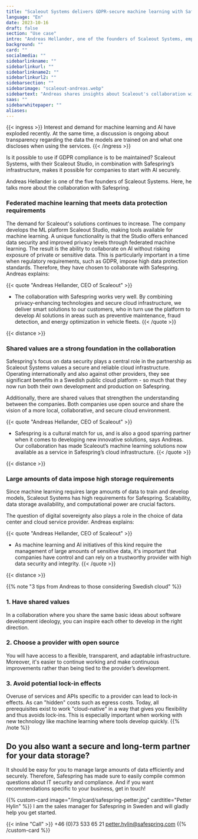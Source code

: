 ```yaml
---
title: "Scaleout Systems delivers GDPR-secure machine learning with Safespring"
language: "En"
date: 2023-10-16
draft: false
section: "Use case"
intro: "Andreas Hellander, one of the founders of Scaleout Systems, emphasizes that the shared value of data security and the use of open source have been a strong foundation in the collaboration with Safespring."
background: ""
card: ""
socialmedia: ""
sidebarlinkname: ""
sidebarlinkurl: ""
sidebarlinkname2: ""
sidebarlinkurl2: ""
sidebarsection: ""
sidebarimage: "scaleout-andreas.webp"
sidebartext: "Andreas shares insights about Scaleout's collaboration with Safespring and the importance of data processing within the EU."
saas: ""
sidebarwhitepaper: ""
aliases:
---
```


{{< ingress >}}
Interest and demand for machine learning and AI have exploded recently. At the same time, a discussion is ongoing about transparency regarding the data the models are trained on and what one discloses when using the services.
{{< /ingress >}}

Is it possible to use if GDPR compliance is to be maintained? Scaleout Systems, with their Scaleout Studio, in combination with Safespring’s infrastructure, makes it possible for companies to start with AI securely.

Andreas Hellander is one of the five founders of Scaleout Systems. Here, he talks more about the collaboration with Safespring.

### Federated machine learning that meets data protection requirements
The demand for Scaleout's solutions continues to increase. The company develops the ML platform Scaleout Studio, making tools available for machine learning. A unique functionality is that the Studio offers enhanced data security and improved privacy levels through federated machine learning. The result is the ability to collaborate on AI without risking exposure of private or sensitive data. This is particularly important in a time when regulatory requirements, such as GDPR, impose high data protection standards. Therefore, they have chosen to collaborate with Safespring. Andreas explains:

{{< quote "Andreas Hellander, CEO of Scaleout" >}}
- The collaboration with Safespring works very well. By combining privacy-enhancing technologies and secure cloud infrastructure, we deliver smart solutions to our customers, who in turn use the platform to develop AI solutions in areas such as preventive maintenance, fraud detection, and energy optimization in vehicle fleets.
{{< /quote >}}

{{< distance >}}

### Shared values are a strong foundation in the collaboration
Safespring's focus on data security plays a central role in the partnership as Scaleout Systems values a secure and reliable cloud infrastructure. Operating internationally and also against other providers, they see significant benefits in a Swedish public cloud platform - so much that they now run both their own development and production on Safespring.

Additionally, there are shared values that strengthen the understanding between the companies. Both companies use open source and share the vision of a more local, collaborative, and secure cloud environment.

{{< quote "Andreas Hellander, CEO of Scaleout" >}}
- Safespring is a cultural match for us, and is also a good sparring partner when it comes to developing new innovative solutions, says Andreas. Our collaboration has made Scaleout’s machine learning solutions now available as a service in Safespring’s cloud infrastructure.
{{< /quote >}}

{{< distance >}}

### Large amounts of data impose high storage requirements
Since machine learning requires large amounts of data to train and develop models, Scaleout Systems has high requirements for Safespring. Scalability, data storage availability, and computational power are crucial factors.

The question of digital sovereignty also plays a role in the choice of data center and cloud service provider. Andreas explains:

{{< quote "Andreas Hellander, CEO of Scaleout" >}}
- As machine learning and AI initiatives of this kind require the management of large amounts of sensitive data, it's important that companies have control and can rely on a trustworthy provider with high data security and integrity.
{{< /quote >}}

{{< distance >}}

{{% note "3 tips from Andreas to those considering Swedish cloud" %}}
### 1. Have shared values
In a collaboration where you share the same basic ideas about software development ideology, you can inspire each other to develop in the right direction.

### 2. Choose a provider with open source
You will have access to a flexible, transparent, and adaptable infrastructure. Moreover, it's easier to continue working and make continuous improvements rather than being tied to the provider’s development.

### 3. Avoid potential lock-in effects
Overuse of services and APIs specific to a provider can lead to lock-in effects. As can "hidden" costs such as egress costs. Today, all prerequisites exist to work "cloud-native" in a way that gives you flexibility and thus avoids lock-ins. This is especially important when working with new technology like machine learning where tools develop quickly.
{{% /note %}}

## Do you also want a secure and long-term partner for your data storage?
It should be easy for you to manage large amounts of data efficiently and securely. Therefore, Safespring has made sure to easily compile common questions about IT security and compliance. And if you want recommendations specific to your business, get in touch!

{{% custom-card image="/img/card/safespring-petter.jpg" cardtitle="Petter Hylin" %}}
I am the sales manager for Safespring in Sweden and will gladly help you get started.

{{< inline "Call" >}} +46 (0)73 533 65 21
petter.hylin@safespring.com
{{% /custom-card %}}